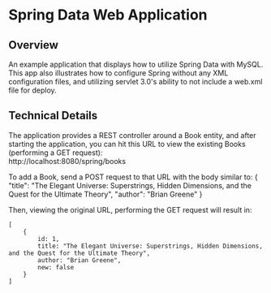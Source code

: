 # Spring Data Web Application #

## Overview ##
An example application that displays how to utilize Spring Data with MySQL.  This app
also illustrates how to configure Spring without any XML configuration files, and utilizing
servlet 3.0's ability to not include a web.xml file for deploy.

## Technical Details ##
The application provides a REST controller around a Book entity, and after starting the
application, you can hit this URL to view the existing Books (performing a GET request):  
	http://localhost:8080/spring/books

To add a Book, send a POST request to that URL with the body similar to:
	{
	  "title": "The Elegant Universe: Superstrings, Hidden Dimensions, and the Quest for the Ultimate Theory",
	  "author": "Brian Greene"
	}

Then, viewing the original URL, performing the GET request will result in:

	[
		{
			id: 1,
			title: "The Elegant Universe: Superstrings, Hidden Dimensions, and the Quest for the Ultimate Theory",
			author: "Brian Greene",
			new: false
		}
	]